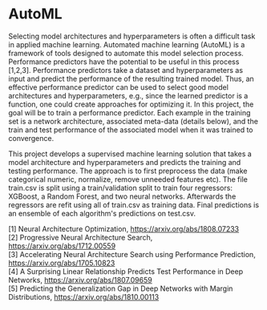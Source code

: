 # AutoML

Selecting model architectures and hyperparameters is often a difficult task in applied machine learning. Automated machine learning (AutoML) is a framework of tools designed to automate this model selection process. Performance predictors have the potential to be useful in this process [1,2,3]. Performance predictors take a dataset and hyperparameters as input and predict the performance of
the resulting trained model. Thus, an effective performance predictor can be used to select good model architectures and hyperparameters, e.g., since the learned predictor is a function, one could create approaches for optimizing it. In this project, the goal will be to train a performance predictor. Each example in the training set is a network architecture, associated meta-data (details below), and the train and test performance of the associated model when it was trained to convergence. 

This project develops a supervised machine learning solution that takes a model architecture and hyperparameters and predicts the training and testing performance. The approach is to first preprocess the data (make categorical numeric, normalize, remove unneeded features etc). The file train.csv is split using a train/validation split to train four regressors: XGBoost, a Random Forest, and two neural networks. Afterwards the regressors are refit using all of train.csv as training data. Final predictions is an ensemble of each algorithm's predictions on test.csv.

[1] Neural Architecture Optimization, https://arxiv.org/abs/1808.07233 \
[2] Progressive Neural Architecture Search, https://arxiv.org/abs/1712.00559 \
[3] Accelerating Neural Architecture Search using Performance Prediction, https://arxiv.org/abs/1705.10823 \
[4] A Surprising Linear Relationship Predicts Test Performance in Deep Networks, https://arxiv.org/abs/1807.09659 \
[5] Predicting the Generalization Gap in Deep Networks with Margin Distributions, https://arxiv.org/abs/1810.00113
